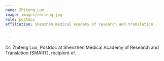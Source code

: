 ```yaml
---
name: Zhiteng Luo
image: images/zhiteng.jpg
role: postdoc
affiliation: Shenzhen medical acedamy of research and translation 


---
```


Dr. Zhiteng Luo, Postdoc at Shenzhen Medical Academy of Research and Translation (SMART), recipient of.
